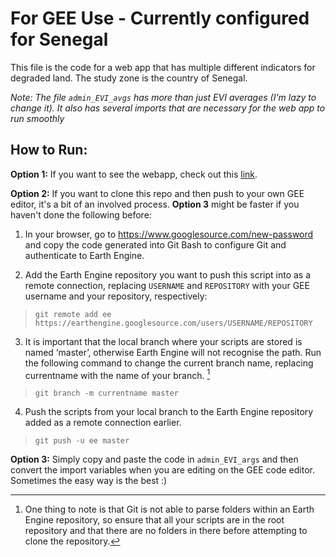 # For GEE Use - Currently configured for Senegal

This file is the code for a web app that has multiple different indicators for degraded land. The study zone is the country of Senegal. 

*Note: The file `admin_EVI_avgs` has more than just EVI averages (I'm lazy to change it). It also has several imports that are necessary for the web app to run smoothly*

## How to Run:

**Option 1:** If you want to see the webapp, check out this [link](https://nguy3856.users.earthengine.app/view/senegal-evi-v02). 

**Option 2:** If you want to clone this repo and then push to your own GEE editor, it's a bit of an involved process. **Option 3** might be faster if you haven't done the following before:

1. In your browser, go to https://www.googlesource.com/new-password and copy the code generated into Git Bash to configure Git and authenticate to Earth Engine.

2. Add the Earth Engine repository you want to push this script into as a remote connection, replacing `USERNAME` and `REPOSITORY` with your GEE username and your repository, respectively:
> `git remote add ee https://earthengine.googlesource.com/users/USERNAME/REPOSITORY`

3. It is important that the local branch where your scripts are stored is named ‘master’, otherwise Earth Engine will not recognise the path. Run the following command to change the current branch name, replacing currentname with the name of your branch. [^1]
> `git branch -m currentname master`

4. Push the scripts from your local branch to the Earth Engine repository added as a remote connection earlier.
> `git push -u ee master`

**Option 3:** Simply copy and paste the code in `admin_EVI_args` and then convert the import variables when you are editing on the GEE code editor. Sometimes the easy way is the best :)

[^1]: One thing to note is that Git is not able to parse folders within an Earth Engine repository, so ensure that all your scripts are in the root repository and that there are no folders in there before attempting to clone the repository.